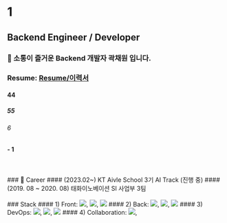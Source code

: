 # 1
## Backend Engineer / Developer
### 👋 소통이 즐거운 Backend 개발자 곽채원 입니다.
### Resume: [Resume/이력서](https://little-bit-cf9.notion.site/56b5bbf4385a4872b54700763239187a)
#### 44
##### 55
###### 6
#### - 1
<br/>
<br/>
### 🏢 Career
#### (2023.02~) KT Aivle School 3기 AI Track (진행 중)
#### (2019. 08 ~ 2020. 08) 태화이노베이션 SI 사업부 3팀
<br/>
<br/>
### Stack
#### 1) Front: <img src="https://img.shields.io/badge/html5-E34F26?style=for-the-badge&logo=html5&logoColor=white">, <img src="https://img.shields.io/badge/css-1572B6?style=for-the-badge&logo=css3&logoColor=white">, <img src="https://img.shields.io/badge/javascript-F7DF1E?style=for-the-badge&logo=javascript&logoColor=black">
#### 2) Back: <img src="https://img.shields.io/badge/python-3776AB?style=for-the-badge&logo=python&logoColor=white">, <img src="https://img.shields.io/badge/java-007396?style=for-the-badge&logo=java&logoColor=white">, <img src="https://img.shields.io/badge/django-092E20?style=for-the-badge&logo=django&logoColor=white">
#### 3) DevOps: <img src="https://img.shields.io/badge/mysql-4479A1?style=for-the-badge&logo=mysql&logoColor=white">, <img src="https://img.shields.io/badge/oracle-F80000?style=for-the-badge&logo=oracle&logoColor=white">, <img src="https://img.shields.io/badge/amazonaws-232F3E?style=for-the-badge&logo=amazonaws&logoColor=white">
#### 4) Collaboration: <img src="https://img.shields.io/badge/git-F05032?style=for-the-badge&logo=git&logoColor=white">, 


<!--
**kwakchaewon/kwakchaewon** is a ✨ _special_ ✨ repository because its `README.md` (this file) appears on your GitHub profile.

Here are some ideas to get you started:

- 🔭 I’m currently working on ...
- 🌱 I’m currently learning ...
- 👯 I’m looking to collaborate on ...
- 🤔 I’m looking for help with ...
- 💬 Ask me about ...
- 📫 How to reach me: ...
- 😄 Pronouns: ...
- ⚡ Fun fact: ...
-->
